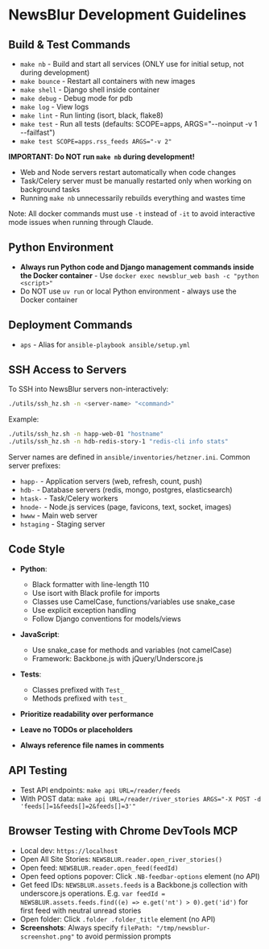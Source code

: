 # NewsBlur Development Guidelines

## Build & Test Commands
- `make nb` - Build and start all services (ONLY use for initial setup, not during development)
- `make bounce` - Restart all containers with new images
- `make shell` - Django shell inside container
- `make debug` - Debug mode for pdb
- `make log` - View logs
- `make lint` - Run linting (isort, black, flake8)
- `make test` - Run all tests (defaults: SCOPE=apps, ARGS="--noinput -v 1 --failfast")
- `make test SCOPE=apps.rss_feeds ARGS="-v 2"`

**IMPORTANT: Do NOT run `make nb` during development!**
- Web and Node servers restart automatically when code changes
- Task/Celery server must be manually restarted only when working on background tasks
- Running `make nb` unnecessarily rebuilds everything and wastes time

Note: All docker commands must use `-t` instead of `-it` to avoid interactive mode issues when running through Claude.

## Python Environment
- **Always run Python code and Django management commands inside the Docker container** - Use `docker exec newsblur_web bash -c "python <script>"`
- Do NOT use `uv run` or local Python environment - always use the Docker container

## Deployment Commands
- `aps` - Alias for `ansible-playbook ansible/setup.yml`

## SSH Access to Servers
To SSH into NewsBlur servers non-interactively:
```bash
./utils/ssh_hz.sh -n <server-name> "<command>"
```

Example:
```bash
./utils/ssh_hz.sh -n happ-web-01 "hostname"
./utils/ssh_hz.sh -n hdb-redis-story-1 "redis-cli info stats"
```

Server names are defined in `ansible/inventories/hetzner.ini`. Common server prefixes:
- `happ-` - Application servers (web, refresh, count, push)
- `hdb-` - Database servers (redis, mongo, postgres, elasticsearch)
- `htask-` - Task/Celery workers
- `hnode-` - Node.js services (page, favicons, text, socket, images)
- `hwww` - Main web server
- `hstaging` - Staging server

## Code Style
- **Python**: 
  - Black formatter with line-length 110
  - Use isort with Black profile for imports
  - Classes use CamelCase, functions/variables use snake_case
  - Use explicit exception handling
  - Follow Django conventions for models/views

- **JavaScript**: 
  - Use snake_case for methods and variables (not camelCase)
  - Framework: Backbone.js with jQuery/Underscore.js

- **Tests**:
  - Classes prefixed with `Test_`
  - Methods prefixed with `test_`

- **Prioritize readability over performance**
- **Leave no TODOs or placeholders**
- **Always reference file names in comments**

## API Testing
- Test API endpoints: `make api URL=/reader/feeds`
- With POST data: `make api URL=/reader/river_stories ARGS="-X POST -d 'feeds[]=1&feeds[]=2&feeds[]=3'"`

## Browser Testing with Chrome DevTools MCP
- Local dev: `https://localhost`
- Open All Site Stories: `NEWSBLUR.reader.open_river_stories()`
- Open feed: `NEWSBLUR.reader.open_feed(feedId)`
- Open feed options popover: Click `.NB-feedbar-options` element (no API)
- Get feed IDs: `NEWSBLUR.assets.feeds` is a Backbone.js collection with underscore.js operations. E.g. `var feedId = NEWSBLUR.assets.feeds.find((e) => e.get('nt') > 0).get('id')` for first feed with neutral unread stories
- Open folder: Click `.folder .folder_title` element (no API)
- **Screenshots**: Always specify `filePath: "/tmp/newsblur-screenshot.png"` to avoid permission prompts
